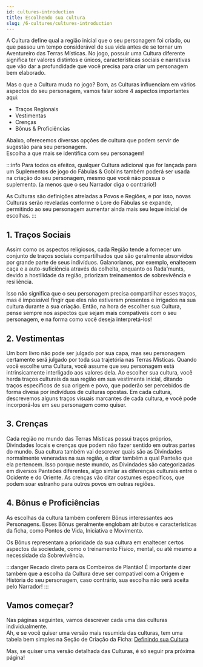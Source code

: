 ```yaml
---
id: cultures-introduction
title: Escolhendo sua cultura
slug: /6-cultures/cultures-introduction
---
```


A Cultura define qual a região inicial que o seu personagem foi criado, ou que passou um tempo considerável de sua vida antes de se tornar um Aventureiro das Terras Místicas. No jogo, possuir uma Cultura diferente significa ter valores distintos e únicos, características sociais e narrativas que vão dar a profundidade que você precisa para criar um personagem bem elaborado.

Mas o que a Cultura muda no jogo?
Bom, as Culturas influenciam em vários aspectos do seu personagem, vamos falar sobre 4 aspectos importantes aqui:

- Traços Regionais
- Vestimentas
- Crenças
- Bônus & Proficiências

Abaixo, oferecemos diversas opções de cultura que podem servir de sugestão para seu personagem.<br/>
Escolha a que mais se identifica com seu personagem!

:::info
Para todos os efeitos, qualquer Cultura adicional que for lançada para um Suplementos de jogo do Fábulas & Goblins também poderá ser usada na criação do seu personagem, mesmo que você não possua o suplemento. (a menos que o seu Narrador diga o contrário!)

As Culturas são definições atreladas a Povos e Regiões, e por isso, novas Culturas serão reveladas conforme o Lore do Fábulas se expande, permitindo ao seu personagem aumentar ainda mais seu leque inicial de escolhas.
:::

## 1. Traços Sociais

Assim como os aspectos religiosos, cada Região tende a fornecer um conjunto de traços sociais compartilhados que são geralmente absorvidos por grande parte de seus indivíduos. Galanorianos, por exemplo, enaltecem caça e a auto-suficiência através da colheita, enquanto os Rada'munts, devido a hostilidade da região, priorizam treinamentos de sobrevivência e resiliência.

Isso não significa que o seu personagem precisa compartilhar esses traços, mas é impossível fingir que eles não estiveram presentes e irrigados na sua cultura durante a sua criação.
Então, na hora de escolher sua Cultura, pense sempre nos aspectos que sejam mais compatíveis com o seu personagem, e na forma como você deseja interpretá-los!

## 2. Vestimentas

Um bom livro não pode ser julgado por sua capa, mas seu personagem certamente será julgado por toda sua trajetória nas Terras Místicas. Quando você escolhe uma Cultura, você assume que seu personagem está intrinsicamente interligado aos valores dela.
Ao escolher sua cultura, você herda traços culturais da sua região em sua vestimenta inicial, ditando traços específicos de sua origem e povo, que poderão ser percebidos de forma divesa por indivíduos de culturas opostas.
Em cada cultura, descrevemos alguns traços visuais marcantes de cada cultura, e você pode incorporá-los em seu personagem como quiser.

## 3. Crenças

Cada região no mundo das Terras Místicas possui traços próprios, Divindades locais e crenças que podem não fazer sentido em outras partes do mundo.
Sua cultura também vai descrever quais são as Divindades normalmente veneradas na sua região, e ditar também a qual Panteão que ela pertencem. 
Isso porque neste mundo, as Divindades são categorizadas em diversos Panteões diferentes, algo similar as diferenças culturais entre o Ocidente e do Oriente.
As crenças vão ditar costumes específicos, que podem soar estranho para outros povos em outras regiões.

## 4. Bônus e Proficiências

As escolhas da cultura também conferem Bônus interessantes aos Personagens. 
Esses Bônus geralmente englobam atributos e características da ficha, como Pontos de Vida, Iniciativa e Movimento.

Os Bônus representam a prioridade da sua cultura em enaltecer certos aspectos da sociedade, como o treinamento Físico, mental, ou até mesmo a necessidade da Sobrevivência.

:::danger Recado direto para os Combeiros de Plantão!
É importante dizer também que a escolha da Cultura deve ser compatível com a Origem e História do seu personagem, caso contrário, sua escolha não será aceita pelo Narrador!
:::

## Vamos começar?

Nas páginas seguintes, vamos descrever cada uma das culturas individualmente.<br/>
Ah, e se você quiser uma versão mais resumida das culturas, tem uma tabela bem simples na Seção de Criação da Ficha: [Definindo sua Cultura](/docs/2-sheet-creation/define-your-culture)

Mas, se quiser uma versão detalhada das Culturas, é só seguir pra próxima página!